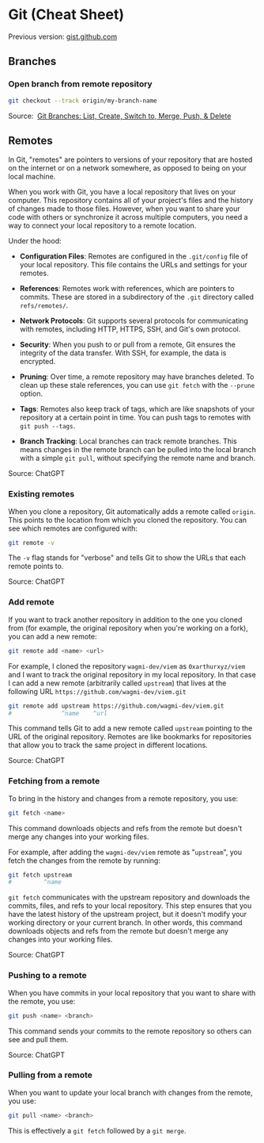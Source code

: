 # Git (Cheat Sheet)

Previous version: [gist.github.com](https://gist.github.com/0xarthurxyz/8ba2eefd99c8f72ec50684605fb08be5)

## Branches

### Open branch from remote repository

```sh
git checkout --track origin/my-branch-name
```

Source: 
[Git Branches: List, Create, Switch to, Merge, Push, & Delete](https://www.nobledesktop.com/learn/git/git-branches)

## Remotes

In Git, "remotes" are pointers to versions of your repository that are hosted on the internet or 
on a network somewhere, as opposed to being on your local machine.

When you work with Git, you have a local repository that lives on your computer. This repository 
contains all of your project's files and the history of changes made to those files. However, 
when you want to share your code with others or synchronize it across multiple computers, you 
need a way to connect your local repository to a remote location.

Under the hood:

-   **Configuration Files**: Remotes are configured in the `.git/config` file of your local 
    repository. This file contains the URLs and settings for your remotes.

-   **References**: Remotes work with references, which are pointers to commits. These are stored 
    in a subdirectory of the `.git` directory called `refs/remotes/`.

-   **Network Protocols**: Git supports several protocols for communicating with remotes, 
    including HTTP, HTTPS, SSH, and Git's own protocol.

-   **Security**: When you push to or pull from a remote, Git ensures the integrity of the data 
    transfer. With SSH, for example, the data is encrypted.

-   **Pruning**: Over time, a remote repository may have branches deleted. To clean up these stale 
    references, you can use `git fetch` with the `--prune` option.

-   **Tags**: Remotes also keep track of tags, which are like snapshots of your repository at a 
    certain point in time. You can push tags to remotes with `git push --tags`.

-   **Branch Tracking**: Local branches can track remote branches. This means changes in the 
    remote branch can be pulled into the local branch with a simple `git pull`, without specifying 
    the remote name and branch.

Source: ChatGPT

### Existing remotes

When you clone a repository, Git automatically adds a remote called `origin`. 
This points to the location from which you cloned the repository. 
You can see which remotes are configured with:

```sh
git remote -v
```

The `-v` flag stands for "verbose" and tells Git to show the URLs that each remote points to.

Source: ChatGPT

### Add remote


If you want to track another repository in addition to the one you cloned from (for example, 
the original repository when you're working on a fork), you can add a new remote:

```sh
git remote add <name> <url>
```

For example, I cloned the repository `wagmi-dev/viem` as `0xarthurxyz/viem` 
and I want to track the original repository in my local repository. In that case I can add a new
remote (arbitrarily called `upstream`) that lives at the following URL `https://github.com/wagmi-dev/viem.git`

```sh
git remote add upstream https://github.com/wagmi-dev/viem.git
#              ^name    ^url
```

This command tells Git to add a new remote called `upstream` pointing to the URL of the original 
repository. Remotes are like bookmarks for repositories that allow you to track the same project in 
different locations.

Source: ChatGPT

### Fetching from a remote

To bring in the history and changes from a remote repository, you use:

```sh
git fetch <name>
```

This command downloads objects and refs from the remote but doesn't merge any changes into your 
working files.

For example, after adding the `wagmi-dev/viem` remote as "`upstream`", you fetch the changes
from the remote by running:

```sh
git fetch upstream
#         ^name
```

`git fetch` communicates with the upstream repository and downloads the commits, files, and refs 
to your local repository. This step ensures that you have the latest history of the upstream 
project, but it doesn't modify your working directory or your current branch.
In other words, this command downloads objects and refs from the remote but doesn't merge 
any changes into your working files.

Source: ChatGPT


### Pushing to a remote

When you have commits in your local repository that you want to share with the remote, you use:

```sh
git push <name> <branch>
```

This command sends your commits to the remote repository so others can see and pull them.

Source: ChatGPT

### Pulling from a remote

When you want to update your local branch with changes from the remote, you use:

```sh
git pull <name> <branch>
```

This is effectively a `git fetch` followed by a `git merge`.
